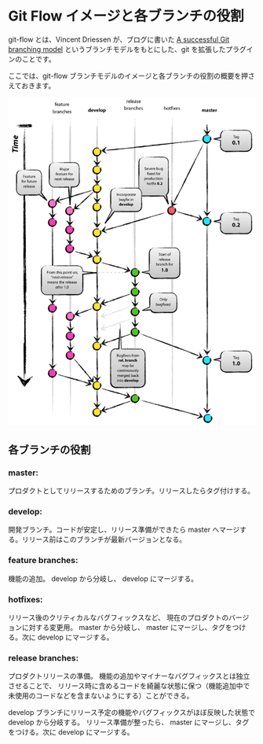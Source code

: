 # Git Flow イメージと各ブランチの役割

git-flow とは、Vincent Driessen が、ブログに書いた [A successful Git branching model](https://nvie.com/posts/a-successful-git-branching-model/) というブランチモデルをもとにした、git を拡張したプラグインのことです。

ここでは、git-flow ブランチモデルのイメージと各ブランチの役割の概要を押さえておきます。

![Git Flow ブランチモデル](./image/git_flow.png)  

## 各ブランチの役割  

### master:  

プロダクトとしてリリースするためのブランチ。リリースしたらタグ付けする。

### develop:  

開発ブランチ。コードが安定し、リリース準備ができたら master へマージする。リリース前はこのブランチが最新バージョンとなる。

### feature branches:  

機能の追加。 develop から分岐し、 develop にマージする。

### hotfixes:  

リリース後のクリティカルなバグフィックスなど、 現在のプロダクトのバージョンに対する変更用。 master から分岐し、 master にマージし、タグをつける。次に develop にマージする。

### release branches:  

プロダクトリリースの準備。 機能の追加やマイナーなバグフィックスとは独立させることで、 リリース時に含めるコードを綺麗な状態に保つ（機能追加中で未使用のコードなどを含まないようにする）ことができる。 

develop ブランチにリリース予定の機能やバグフィックスがほぼ反映した状態で develop から分岐する。 リリース準備が整ったら、 master にマージし、タグをつける。次に develop にマージする。
  